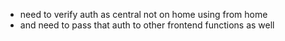 - need to verify auth as central not on home using from home
- and need to pass that auth to other frontend functions as well
